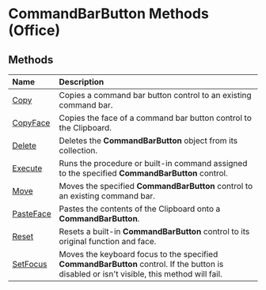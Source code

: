 
# CommandBarButton Methods (Office)

## Methods



|**Name**|**Description**|
|:-----|:-----|
| [Copy](a78a7922-aa51-7b9f-d7de-a227a6869140.md)|Copies a command bar button control to an existing command bar.|
| [CopyFace](09f09dbd-b70f-8b7d-1af7-7e43bffe3030.md)|Copies the face of a command bar button control to the Clipboard.|
| [Delete](af94a209-b651-442f-8fa3-3a6436833d15.md)|Deletes the  **CommandBarButton** object from its collection.|
| [Execute](1cf36559-86ba-8a9c-ef81-ef72185dd21c.md)|Runs the procedure or built-in command assigned to the specified  **CommandBarButton** control.|
| [Move](b2d462ec-63a7-a395-8d93-bedbf1d6941d.md)|Moves the specified  **CommandBarButton** control to an existing command bar.|
| [PasteFace](1c4179c4-b6b5-527f-5027-25ced8ee907d.md)|Pastes the contents of the Clipboard onto a  **CommandBarButton**.|
| [Reset](0e39c960-3928-f91a-cf7e-1df5a2fd217b.md)|Resets a built-in  **CommandBarButton** control to its original function and face.|
| [SetFocus](f6719533-1958-05d4-5f9c-7b09cb33b1c8.md)|Moves the keyboard focus to the specified  **CommandBarButton** control. If the button is disabled or isn't visible, this method will fail.|
